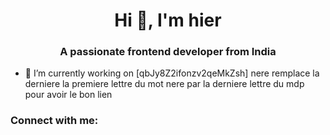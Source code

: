 <h1 align="center">Hi 👋, I'm hier</h1>
<h3 align="center">A passionate frontend developer from India</h3>

- 🔭 I’m currently working on [qbJy8Z2ifonzv2qeMkZsh] nere remplace la derniere la premiere lettre du mot nere par la derniere lettre du mdp pour avoir le bon lien

<h3 align="left">Connect with me:</h3>
<p align="left">
</p>

